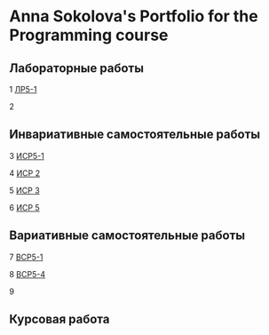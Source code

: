 # Anna Sokolova's Portfolio for the Programming course

## Лабораторные работы
1 [ЛР5-1](https://github.com/calabiyauspace/ProgrammingPortfolio/blob/main/Lr5.md)

2 []()

## Инвариативные самостоятельные работы

3 [ИСР5-1](https://github.com/calabiyauspace/ProgrammingPortfolio/blob/main/isr5-1.md)

4 [ИСР 2]()

5 [ИСР 3]()

6 [ИСР 5]()

## Вариативные самостоятельные работы

7 [ВСР5-1](https://github.com/calabiyauspace/ProgrammingPortfolio/blob/main/vsr5-1.md)

8 [ВСР5-4](https://github.com/calabiyauspace/ProgrammingPortfolio/blob/main/vsr5-4.md)

9 []()

## Курсовая работа



